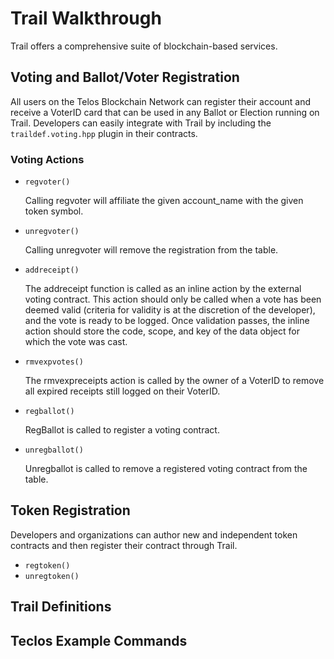 # Trail Walkthrough

Trail offers a comprehensive suite of blockchain-based services.

## Voting and Ballot/Voter Registration

All users on the Telos Blockchain Network can register their account and receive a VoterID card that can be used in any Ballot or Election running on Trail. Developers can easily integrate with Trail by including the `traildef.voting.hpp` plugin in their contracts.

### Voting Actions

* `regvoter()`

    Calling regvoter will affiliate the given account_name with the given token symbol.

* `unregvoter()`

    Calling unregvoter will remove the registration from the table.

* `addreceipt()`

    The addreceipt function is called as an inline action by the external voting contract. This action should only be called when a vote has been deemed valid (criteria for validity is at the discretion of the developer), and the vote is ready to be logged. Once validation passes, the inline action should store the code, scope, and key of the data object for which the vote was cast.

* `rmvexpvotes()`

    The rmvexpreceipts action is called by the owner of a VoterID to remove all expired receipts still logged on their VoterID.

* `regballot()`

    RegBallot is called to register a voting contract.

* `unregballot()`

    Unregballot is called to remove a registered voting contract from the table.

## Token Registration

Developers and organizations can author new and independent token contracts and then register their contract through Trail.

* `regtoken()`
* `unregtoken()`

## Trail Definitions

## Teclos Example Commands